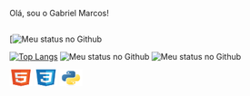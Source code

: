Olá, sou o Gabriel Marcos!
##
[![Meu status no Github](https://github-readme-stats.vercel.app/api?username=Gabriell1507&show_icons=true&theme=white)

[![Top Langs](https://github-readme-stats.vercel.app/api/top-langs/?username=Gabriell1507)](https://github.com/Gabriell1507/github-readme-stats)
![Meu status no Github](https://github-readme-stats.vercel.app/api?username=Gabriell1507&count_private=true)
![Meu status no Github](https://github-readme-stats.vercel.app/api?username=Gabriell1507&show_icons=true)
  <div>
  <img align="center" alt="HTML" height="30" width="40" src="https://raw.githubusercontent.com/devicons/devicon/master/icons/html5/html5-original.svg">
  <img align="center" alt="CSS" height="30" width="40" src="https://raw.githubusercontent.com/devicons/devicon/master/icons/css3/css3-original.svg">
  <img align="center" alt="Python" height="30" width="40" src="https://raw.githubusercontent.com/devicons/devicon/master/icons/python/python-original.svg">
  </div>  




